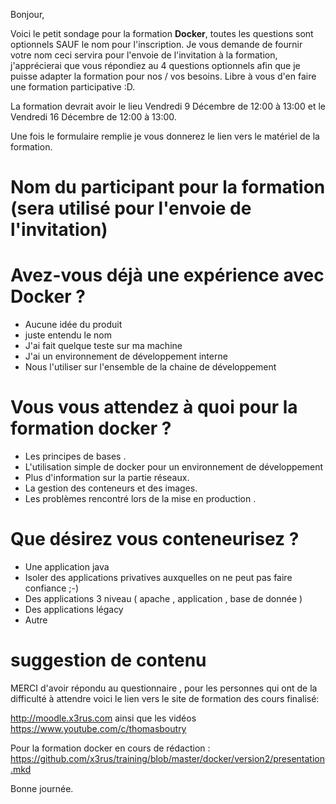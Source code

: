 
Bonjour,

Voici le petit sondage pour la formation __Docker__, toutes les questions sont optionnels SAUF le nom pour l'inscription.
Je vous demande de fournir votre nom ceci servira pour l'envoie de l'invitation à la formation, j'apprécierai que vous répondiez au 4 questions optionnels afin que je puisse adapter la formation pour nos / vos besoins. Libre à vous d'en faire une formation participative :D.

La formation devrait avoir le lieu Vendredi 9 Décembre de 12:00 à 13:00 et le Vendredi 16 Décembre de 12:00 à 13:00.

Une fois le formulaire remplie je vous donnerez le lien vers le matériel de la formation.

# Nom du participant pour la formation (sera utilisé pour l'envoie de l'invitation)

# Avez-vous déjà une expérience avec Docker ?

* Aucune idée du produit
* juste entendu le nom
* J'ai fait quelque teste sur ma machine
* J'ai un environnement de développement interne
* Nous l'utiliser sur l'ensemble de la chaine de développement 

# Vous vous attendez à quoi pour la formation docker ?

* Les principes de bases .
* L'utilisation simple de docker pour un environnement de développement
* Plus d'information sur la partie réseaux.
* La gestion des conteneurs et des images.
* Les problèmes rencontré lors de la mise en production .

# Que désirez vous conteneurisez ?

* Une application java 
* Isoler des applications privatives auxquelles on ne peut pas faire confiance ;-)
* Des applications 3 niveau ( apache , application , base de donnée )
* Des applications légacy 
* Autre

# suggestion de contenu 


MERCI d'avoir répondu au questionnaire , pour les personnes qui ont de la difficulté à attendre voici le lien vers le site de formation des cours finalisé:

http://moodle.x3rus.com  ainsi que les vidéos https://www.youtube.com/c/thomasboutry

Pour la formation docker en cours de rédaction : https://github.com/x3rus/training/blob/master/docker/version2/presentation.mkd

Bonne journée.
